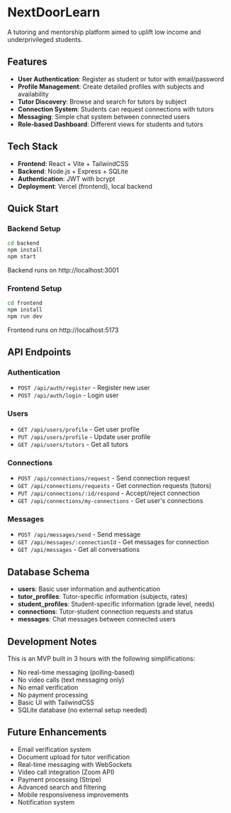 # NextDoorLearn

A tutoring and mentorship platform aimed to uplift low income and underprivileged students.

## Features

- **User Authentication**: Register as student or tutor with email/password
- **Profile Management**: Create detailed profiles with subjects and availability
- **Tutor Discovery**: Browse and search for tutors by subject
- **Connection System**: Students can request connections with tutors
- **Messaging**: Simple chat system between connected users
- **Role-based Dashboard**: Different views for students and tutors

## Tech Stack

- **Frontend**: React + Vite + TailwindCSS
- **Backend**: Node.js + Express + SQLite
- **Authentication**: JWT with bcrypt
- **Deployment**: Vercel (frontend), local backend

## Quick Start

### Backend Setup
```bash
cd backend
npm install
npm start
```
Backend runs on http://localhost:3001

### Frontend Setup
```bash
cd frontend
npm install
npm run dev
```
Frontend runs on http://localhost:5173

## API Endpoints

### Authentication
- `POST /api/auth/register` - Register new user
- `POST /api/auth/login` - Login user

### Users
- `GET /api/users/profile` - Get user profile
- `PUT /api/users/profile` - Update user profile
- `GET /api/users/tutors` - Get all tutors

### Connections
- `POST /api/connections/request` - Send connection request
- `GET /api/connections/requests` - Get connection requests (tutors)
- `PUT /api/connections/:id/respond` - Accept/reject connection
- `GET /api/connections/my-connections` - Get user's connections

### Messages
- `POST /api/messages/send` - Send message
- `GET /api/messages/:connectionId` - Get messages for connection
- `GET /api/messages` - Get all conversations

## Database Schema

- **users**: Basic user information and authentication
- **tutor_profiles**: Tutor-specific information (subjects, rates)
- **student_profiles**: Student-specific information (grade level, needs)
- **connections**: Tutor-student connection requests and status
- **messages**: Chat messages between connected users

## Development Notes

This is an MVP built in 3 hours with the following simplifications:
- No real-time messaging (polling-based)
- No video calls (text messaging only)
- No email verification
- No payment processing
- Basic UI with TailwindCSS
- SQLite database (no external setup needed)

## Future Enhancements

- Email verification system
- Document upload for tutor verification
- Real-time messaging with WebSockets
- Video call integration (Zoom API)
- Payment processing (Stripe)
- Advanced search and filtering
- Mobile responsiveness improvements
- Notification system
